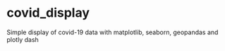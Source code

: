 # covid_display
Simple display of covid-19 data with matplotlib, seaborn, geopandas and plotly dash
